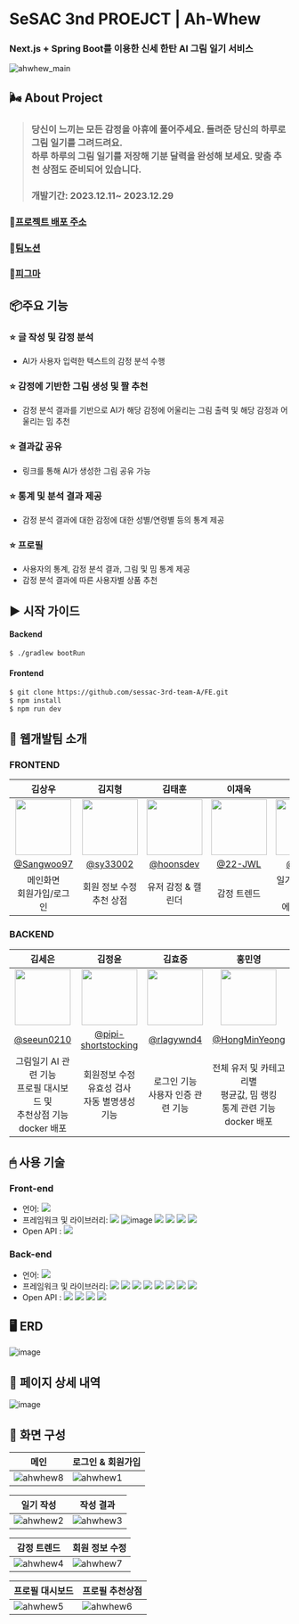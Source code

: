 # SeSAC 3nd PROEJCT | Ah-Whew

### Next.js + Spring Boot를 이용한 신세 한탄 AI 그림 일기 서비스

![ahwhew_main](https://github.com/sessac-3rd-team-A/FE/assets/139740067/8df0b2fb-4f20-4da0-8ad1-77cd517edd80)

## 🌬️ About Project

> ### 당신이 느끼는 모든 감정을 아휴에 풀어주세요. 들려준 당신의 하루로 그림 일기를 그려드려요. <br /> 하루 하루의 그림 일기를 저장해 기분 달력을 완성해 보세요. 맞춤 추천 상점도 준비되어 있습니다.
>
> ### 개발기간: 2023.12.11~ 2023.12.29

### 📎[프로젝트 배포 주소](http://ahwhew.shop/)

### 💜[팀노션](https://even-taurus-17e.notion.site/Ah-whew-1c7815da1532435c81c35ff4a476c917?pvs=4)

### 📎[피그마](https://www.figma.com/community/file/1322241717698834138/ah-whew)

## 📦주요 기능

### ⭐️ 글 작성 및 감정 분석

- AI가 사용자 입력한 텍스트의 감정 분석 수행

### ⭐️ 감정에 기반한 그림 생성 및 짤 추천

- 감정 분석 결과를 기반으로 AI가 해당 감정에 어울리는 그림 출력 및 해당 감정과 어울리는 밈 추천

### ⭐️ 결과값 공유

- 링크를 통해 AI가 생성한 그림 공유 가능

### ⭐️ 통계 및 분석 결과 제공

- 감정 분석 결과에 대한 감정에 대한 성별/연령별 등의 통계 제공

### ⭐️ 프로필

- 사용자의 통계, 감정 분석 결과, 그림 및 밈 통계 제공
- 감정 분석 결과에 따른 사용자별 상품 추천

## ▶️ 시작 가이드

#### Backend

```bash
$ ./gradlew bootRun
```

#### Frontend

```bash
$ git clone https://github.com/sessac-3rd-team-A/FE.git
$ npm install
$ npm run dev
```

## 🤝 웹개발팀 소개

### FRONTEND

|                                      김상우                                       |                                      김지형                                       |                                      김태훈                                      |                                      이재욱                                      |                                      전수현                                      |
| :-------------------------------------------------------------------------------: | :-------------------------------------------------------------------------------: | :------------------------------------------------------------------------------: | :------------------------------------------------------------------------------: | :------------------------------------------------------------------------------: |
| <img  width="100px" src="https://avatars.githubusercontent.com/u/43949061?v=4" /> | <img width="100px" src="https://avatars.githubusercontent.com/u/113359008?v=4" /> | <img width="100px" src="https://avatars.githubusercontent.com/u/123625444?v=4"/> | <img width="100px" src="https://avatars.githubusercontent.com/u/100843910?v=4"/> | <img width="100px" src="https://avatars.githubusercontent.com/u/139740067?v=4"/> |
|                    [@Sangwoo97](https://github.com/Sangwoo97)                     |                      [@sy33002](https://github.com/sy33002)                       |                     [@hoonsdev](https://github.com/hoonsdev)                     |                       [@22-JWL](https://github.com/22-JWL)                       |                       [@jjsh03](https://github.com/jjsh03)                       |
|                          메인화면 <br /> 회원가입/로그인                          |                          회원 정보 수정<br /> 추천 상점                           |                                유저 감정 & 캘린더                                |                           감정 트렌드                            |                       일기 작성 & 결과 <br /> 에러 & 로딩                        |

### BACKEND

|                                         김세은                                          |                                      김정윤                                      |                                        김효중                                        |                                         홍민영                                          |
| :-------------------------------------------------------------------------------------: | :------------------------------------------------------------------------------: | :----------------------------------------------------------------------------------: | :-------------------------------------------------------------------------------------: |
| <img  width="100px" src="https://avatars.githubusercontent.com/u/139741006?s=60&v=4" /> | <img width="100px" src="https://avatars.githubusercontent.com/u/95032287?v=4" /> | <img width="100px" src="https://avatars.githubusercontent.com/u/71661011?s=60&v=4"/> |     <img width="100px" src="https://avatars.githubusercontent.com/u/65701100?v=4"/>     |
|                       [@seeun0210](https://github.com/seeun0210)                        |           [@pipi-shortstocking](https://github.com/pipi-shortstocking)           |                      [@rlagywnd4](https://github.com/rlagywnd4)                      |                    [@HongMinYeong](https://github.com/HongMinYeong)                     |
| 그림일기 AI 관련 기능 <br /> 프로필 대시보드 및 <br /> 추천상점 기능 <br /> docker 배포 |            회원정보 수정 <br /> 유효성 검사 <br /> 자동 별명생성 기능            |                       로그인 기능 <br /> 사용자 인증 관련 기능                       | 전체 유저 및 카테고리별 <br /> 평균값, 밈 랭킹 <br /> 통계 관련 기능 <br /> docker 배포 |

## 🖱 사용 기술

### Front-end

- 언어: <img src="https://img.shields.io/badge/TypeScript-3178C6?style=flat&logo=TypeScript&logoColor=white"/>
- 프레임워크 및 라이브러리: <img src="https://img.shields.io/badge/Next.js-000000?style=flat&logo=Next.js&logoColor=white"/> ![image](https://github.com/sesac-ydp5-2nd-C/2nd-project-beatbay-back/assets/63192543/6e39c358-8bdc-43b7-90b4-562ed01caf3d) <img src="https://img.shields.io/badge/Recoil-3578E5?style=flat&logo=Recoil&logoColor=white"/> <img src="https://img.shields.io/badge/AmCharts 5-007396?style=flat-square&logo=AmCharts 5&logoColor=white" />
  <img src="https://img.shields.io/badge/Chart.js-FF6384?style=flat&logo=Chart.js&logoColor=white"/> <img src="https://img.shields.io/badge/Sass-CC6699?style=flat-square&logo=Sass&logoColor=white" />
- Open API : <img src="https://img.shields.io/badge/네이버 쇼핑검색 API-03C75A?style=flat-square&logo=Naver&logoColor=white" />

### Back-end

- 언어: <img src="https://img.shields.io/badge/Java-007396?style=flat-square&logo=Java&logoColor=white" />
- 프레임워크 및 라이브러리: <img src="https://img.shields.io/badge/Spring-6DB33F?style=flat&logo=Spring&logoColor=white"/> <img src="https://img.shields.io/badge/Spring Boot-6DB33F?style=flat&logo=Spring Boot&logoColor=white"/> <img src="https://img.shields.io/badge/Spring Security-6DB33F?style=flat&logo=Spring Security&logoColor=white"/> <img src="https://img.shields.io/badge/MySQL-4479A1?style=flat&logo=MySQL&logoColor=white"/> <img src="https://img.shields.io/badge/Jpa-6DB33F?style=flat-square&logo=Java&logoColor=white" /> <img src="https://img.shields.io/badge/JSON-000000?style=flat-square&logo=JSON&logoColor=white" /> <img src="https://img.shields.io/badge/Amazon s3-569A31?style=flat-square&logo=Amazon s3&logoColor=white" /> <img src="https://img.shields.io/badge/KOMORAN-007396?style=flat-square&logo=KOMORAN&logoColor=white" />
- Open API : <img src="https://img.shields.io/badge/CLOVA Sentiment-03C75A?style=flat-square&logo=Naver&logoColor=white" /> <img src="https://img.shields.io/badge/Papago Translation-03C75A?style=flat-square&logo=Naver&logoColor=white" /> <img src="https://img.shields.io/badge/Karlo-007396?style=flat-square&logo=&logoColor=white" /> <img src="https://img.shields.io/badge/한국어 별명 생성기-007396?style=flat-square&logo=&logoColor=white" />

## 🖥️ ERD

![image](https://github.com/sesac-ydp5-2nd-C/2nd-project-beatbay-back/assets/95032287/415b6411-dfe1-48e2-9fb3-e06b42e3c6eb)

## 📑 페이지 상세 내역

<img alt="image" src="https://github.com/sesac-ydp5-2nd-C/2nd-project-beatbay-back/assets/95032287/7db2bd8a-2340-47d9-b5da-adcb9ad822af">

## 🌟 화면 구성

| 메인                                                                                                      | 로그인 & 회원가입                                                                                         |
| --------------------------------------------------------------------------------------------------------- | --------------------------------------------------------------------------------------------------------- |
| ![ahwhew8](https://github.com/sessac-3rd-team-A/FE/assets/139740067/ce4807f0-1cd2-47bd-9a4a-66db8a7e2628) | ![ahwhew1](https://github.com/sessac-3rd-team-A/FE/assets/139740067/d4593599-e537-420f-b079-746605296ff5) |

| 일기 작성                                                                                                 | 작성 결과                                                                                                 |
| --------------------------------------------------------------------------------------------------------- | --------------------------------------------------------------------------------------------------------- |
| ![ahwhew2](https://github.com/sessac-3rd-team-A/FE/assets/139740067/d93cf879-03c6-473c-9195-5c770436dd7e) | ![ahwhew3](https://github.com/sessac-3rd-team-A/FE/assets/139740067/696eb8b1-2af5-4ca6-8bd3-210a9d54ecde) |

| 감정 트렌드                                                                                               | 회원 정보 수정                                                                                            |
| --------------------------------------------------------------------------------------------------------- | --------------------------------------------------------------------------------------------------------- |
| ![ahwhew4](https://github.com/sessac-3rd-team-A/FE/assets/139740067/72d04b6b-a392-4522-8c85-ef381fada80e) | ![ahwhew7](https://github.com/sessac-3rd-team-A/FE/assets/139740067/41075a07-c7a5-4f85-b1d3-dd2013c26d32) |

| 프로필 대시보드                                                                                           | 프로필 추천상점                                                                                           |
| --------------------------------------------------------------------------------------------------------- | --------------------------------------------------------------------------------------------------------- |
| ![ahwhew5](https://github.com/sessac-3rd-team-A/FE/assets/139740067/a2cedde1-a939-45ce-b583-2caa5c14cf79) | ![ahwhew6](https://github.com/sessac-3rd-team-A/FE/assets/139740067/60e03b02-0b02-4c6c-a859-5b99e9a27d7e) |
